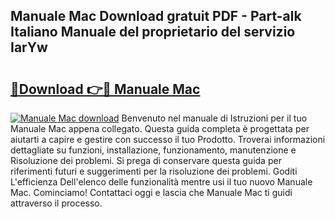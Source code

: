 ## Manuale Mac Download gratuit PDF - Part-alk Italiano Manuale del proprietario del servizio IarYw

# <h2><a href="http://dfc4dx.blite.top/?on=Manuale+Mac">🔗Download 👉🔴 Manuale Mac</a></h2>

[![Manuale Mac download](https://i.imgur.com/lujVjoI.png)](http://dfc4dx.blite.top/?on=Manuale+Mac)
Benvenuto nel manuale di Istruzioni per il tuo Manuale Mac appena collegato. Questa guida completa è progettata per aiutarti a capire e gestire con successo il tuo Prodotto. Troverai informazioni dettagliate su funzioni, installazione, funzionamento, manutenzione e Risoluzione dei problemi. Si prega di conservare questa guida per riferimenti futuri e suggerimenti per la risoluzione dei problemi. Goditi L'efficienza Dell'elenco delle funzionalità mentre usi il tuo nuovo Manuale Mac. Cominciamo! Contattaci oggi e lascia che Manuale Mac ti guidi attraverso il processo.
